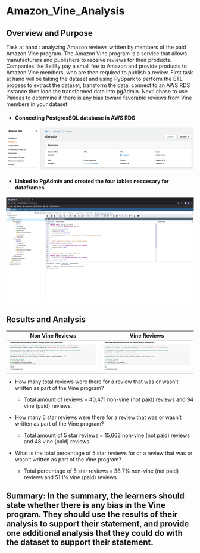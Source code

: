 # Amazon_Vine_Analysis

## Overview and Purpose

Task at hand : analyzing Amazon reviews written by members of the paid Amazon Vine program. The Amazon Vine program is a service that allows manufacturers and publishers to receive reviews for their products. Companies like SellBy pay a small fee to Amazon and provide products to Amazon Vine members, who are then required to publish a review. First task at hand will be taking the dataset and using PySpark to perform the ETL process to extract the dataset, transform the data, connect to an AWS RDS instance then load the transformed data into pgAdmin. Nexti chose to use Pandas to determine if there is any bias toward favorable reviews from Vine members in your dataset.


* #### Connecting PostgresSQL database in AWS RDS


![](Analysis/DB.png)


* #### Linked to PgAdmin and created the four tables neccesary for dataframes.

![](Analysis/SQL_Query.png)


## Results and Analysis


Non Vine Reviews        |  Vine Reviews
:-------------------------:|:-------------------------:
![](Analysis/Non_Vine_Reviews.png)  |  ![](Analysis/Vine_Reviews.png)

* How many total reviews were there for a review that was or wasn’t written as part of the Vine program?

  * Total amount of reviews = 40,471 non-vine (not paid) reviews and 94 vine (paid) reviews.
  
* How many 5 star reviews were there for a review that was or wasn’t written as part of the Vine program?

  * Total amount of 5 star reviews = 15,663 non-vine (not paid) reviews and 48 vine (paid) reviews.
  
* What is the total percentage of 5 star reviews for or a review that was or wasn’t written as part of the Vine program?

  * Total percentage of 5 star reviews = 38.7% non-vine (not paid) reviews and 51.1% vine (paid) reviews.

## Summary: In the summary, the learners should state whether there is any bias in the Vine program. They should use the results of their analysis to support their statement, and provide one additional analysis that they could do with the dataset to support their statement.
